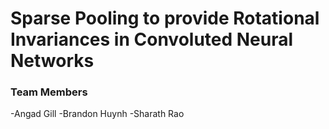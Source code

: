 # Sparse Pooling to provide Rotational Invariances in Convoluted Neural Networks

### Team Members
-Angad Gill
-Brandon Huynh
-Sharath Rao
